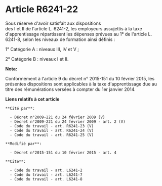 # Article R6241-22

Sous réserve d'avoir satisfait aux dispositions  
    des I et II de l'article L. 6241-2, les employeurs assujettis à la taxe d'apprentissage répartissent les dépenses prévues
au 1° de l'article L. 6241-8, selon les niveaux de formation ainsi définis : 

1° Catégorie A : niveaux III, IV et V ; 

2° Catégorie B : niveaux I et II.

**Nota:**

Conformément à l'article 9 du décret n° 2015-151 du 10 février 2015, les présentes dispositions sont applicables à la taxe
d'apprentissage due au titre des rémunérations versées à compter du 1er janvier 2014.

**Liens relatifs à cet article**

	**Cité par**:

	  - Décret n°2009-221 du 24 février 2009 (V)
	  - Décret n°2009-221 du 24 février 2009 - art. 2 (V)
	  - Code du travail - art. R6241-23 (V)
	  - Code du travail - art. R6241-24 (V)
	  - Code du travail - art. R6241-25 (V)

	**Modifié par**:

	  - Décret n°2015-151 du 10 février 2015 - art. 4

	**Cite**:

	  - Code du travail - art. L6241-2
	  - Code du travail - art. L6241-7
	  - Code du travail - art. L6241-8
